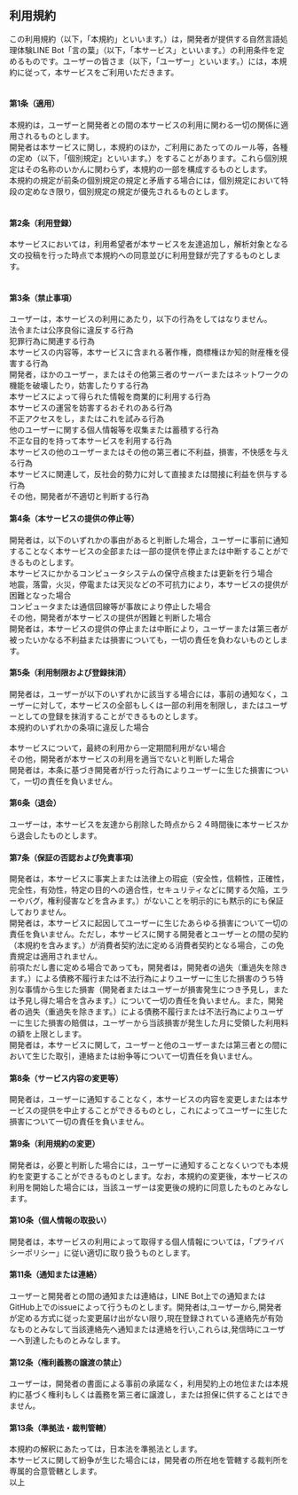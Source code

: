 <h2>利用規約</h2>
この利用規約（以下，「本規約」といいます。）は，開発者が提供する自然言語処理体験LINE Bot「言の葉」（以下，「本サービス」といいます。）の利用条件を定めるものです。ユーザーの皆さま（以下，「ユーザー」といいます。）には，本規約に従って，本サービスをご利用いただきます。
<br><br>
<h4>第1条（適用）</h4>
本規約は，ユーザーと開発者との間の本サービスの利用に関わる一切の関係に適用されるものとします。<br>
開発者は本サービスに関し，本規約のほか，ご利用にあたってのルール等，各種の定め（以下，「個別規定」といいます。）をすることがあります。これら個別規定はその名称のいかんに関わらず，本規約の一部を構成するものとします。<br>
本規約の規定が前条の個別規定の規定と矛盾する場合には，個別規定において特段の定めなき限り，個別規定の規定が優先されるものとします。<br>
<br>
<h4>第2条（利用登録）</h4>
本サービスにおいては，利用希望者が本サービスを友達追加し，解析対象となる文の投稿を行った時点で本規約への同意並びに利用登録が完了するものとします。<br>
<br>
<h4>第3条（禁止事項）</h4>
ユーザーは，本サービスの利用にあたり，以下の行為をしてはなりません。
<br>
法令または公序良俗に違反する行為
<br>
犯罪行為に関連する行為
<br>
本サービスの内容等，本サービスに含まれる著作権，商標権ほか知的財産権を侵害する行為
<br>
開発者，ほかのユーザー，またはその他第三者のサーバーまたはネットワークの機能を破壊したり，妨害したりする行為
<br>
本サービスによって得られた情報を商業的に利用する行為
<br>
本サービスの運営を妨害するおそれのある行為
<br>
不正アクセスをし，またはこれを試みる行為
<br>
他のユーザーに関する個人情報等を収集または蓄積する行為
<br>
不正な目的を持って本サービスを利用する行為
<br>
本サービスの他のユーザーまたはその他の第三者に不利益，損害，不快感を与える行為
<br>
本サービスに関連して，反社会的勢力に対して直接または間接に利益を供与する行為
<br>
その他，開発者が不適切と判断する行為
<br>
<h4>第4条（本サービスの提供の停止等）</h4>
開発者は，以下のいずれかの事由があると判断した場合，ユーザーに事前に通知することなく本サービスの全部または一部の提供を停止または中断することができるものとします。
<br>
本サービスにかかるコンピュータシステムの保守点検または更新を行う場合
<br>
地震，落雷，火災，停電または天災などの不可抗力により，本サービスの提供が困難となった場合
<br>
コンピュータまたは通信回線等が事故により停止した場合
<br>
その他，開発者が本サービスの提供が困難と判断した場合
<br>
開発者は，本サービスの提供の停止または中断により，ユーザーまたは第三者が被ったいかなる不利益または損害についても，一切の責任を負わないものとします。
<br>
<h4>第5条（利用制限および登録抹消）</h4>
開発者は，ユーザーが以下のいずれかに該当する場合には，事前の通知なく，ユーザーに対して，本サービスの全部もしくは一部の利用を制限し，またはユーザーとしての登録を抹消することができるものとします。
<br>
本規約のいずれかの条項に違反した場合
<br>
<br>
本サービスについて，最終の利用から一定期間利用がない場合
<br>
その他，開発者が本サービスの利用を適当でないと判断した場合
<br>
開発者は，本条に基づき開発者が行った行為によりユーザーに生じた損害について，一切の責任を負いません。
<br>
<h4>第6条（退会）</h4>
ユーザーは，本サービスを友達から削除した時点から２４時間後に本サービスから退会したものとします。
<br>
<h4>第7条（保証の否認および免責事項）</h4>
開発者は，本サービスに事実上または法律上の瑕疵（安全性，信頼性，正確性，完全性，有効性，特定の目的への適合性，セキュリティなどに関する欠陥，エラーやバグ，権利侵害などを含みます。）がないことを明示的にも黙示的にも保証しておりません。
<br>
開発者は，本サービスに起因してユーザーに生じたあらゆる損害について一切の責任を負いません。ただし，本サービスに関する開発者とユーザーとの間の契約（本規約を含みます。）が消費者契約法に定める消費者契約となる場合，この免責規定は適用されません。
<br>
前項ただし書に定める場合であっても，開発者は，開発者の過失（重過失を除きます。）による債務不履行または不法行為によりユーザーに生じた損害のうち特別な事情から生じた損害（開発者またはユーザーが損害発生につき予見し，または予見し得た場合を含みます。）について一切の責任を負いません。また，開発者の過失（重過失を除きます。）による債務不履行または不法行為によりユーザーに生じた損害の賠償は，ユーザーから当該損害が発生した月に受領した利用料の額を上限とします。
<br>
開発者は，本サービスに関して，ユーザーと他のユーザーまたは第三者との間において生じた取引，連絡または紛争等について一切責任を負いません。
<br>
<h4>第8条（サービス内容の変更等）</h4>
開発者は，ユーザーに通知することなく，本サービスの内容を変更しまたは本サービスの提供を中止することができるものとし，これによってユーザーに生じた損害について一切の責任を負いません。
<br>
<h4>第9条（利用規約の変更）</h4>
開発者は，必要と判断した場合には，ユーザーに通知することなくいつでも本規約を変更することができるものとします。なお，本規約の変更後，本サービスの利用を開始した場合には，当該ユーザーは変更後の規約に同意したものとみなします。
<br>
<h4>第10条（個人情報の取扱い）</h4>
開発者は，本サービスの利用によって取得する個人情報については，「プライバシーポリシー」に従い適切に取り扱うものとします。
<br>
<h4>第11条（通知または連絡）</h4>
ユーザーと開発者との間の通知または連絡は，LINE Bot上での通知またはGitHub上でのissueによって行うものとします。開発者は,ユーザーから,開発者が定める方式に従った変更届け出がない限り,現在登録されている連絡先が有効なものとみなして当該連絡先へ通知または連絡を行い,これらは,発信時にユーザーへ到達したものとみなします。
<br>
<h4>第12条（権利義務の譲渡の禁止）</h4>
ユーザーは，開発者の書面による事前の承諾なく，利用契約上の地位または本規約に基づく権利もしくは義務を第三者に譲渡し，または担保に供することはできません。
<br>
<h4>第13条（準拠法・裁判管轄）</h4>
本規約の解釈にあたっては，日本法を準拠法とします。
<br>
本サービスに関して紛争が生じた場合には，開発者の所在地を管轄する裁判所を専属的合意管轄とします。
<br>
以上
